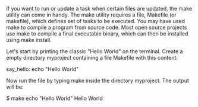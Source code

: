 If you want to run or update a task when certain files are updated, the make utility can come in handy. The make utility requires a file, Makefile (or makefile), which defines set of tasks to be executed. You may have used make to compile a program from source code. Most open source projects use make to compile a final executable binary, which can then be installed using make install.

Let's start by printing the classic "Hello World" on the terminal. Create a empty directory myproject containing a file Makefile with this content:

say_hello:
        echo "Hello World"

Now run the file by typing make inside the directory myproject. The output will be:

$ make
echo "Hello World"
Hello World

